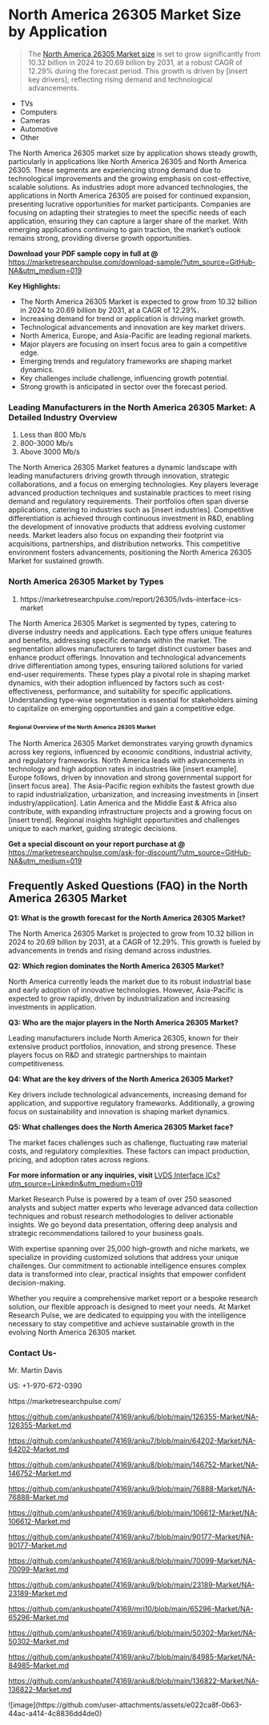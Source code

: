 <h1>North America 26305 Market&nbsp;Size by Application</h1><blockquote><p>The <a href="https://marketresearchpulse.com/download-sample/?utm_source=GitHub-NA&amp;utm_medium=019">North America 26305 Market size</a> is set to grow significantly from 10.32 billion in 2024 to 20.69 billion by 2031, at a robust CAGR of 12.29% during the forecast period. This growth is driven by [insert key drivers], reflecting rising demand and technological advancements.</p></blockquote><ul><li>TVs<li> Computers<li> Cameras<li> Automotive<li> Other</li></ul><p>The North America 26305 market size by application shows steady growth, particularly in applications like North America 26305 and North America 26305. These segments are experiencing strong demand due to technological improvements and the growing emphasis on cost-effective, scalable solutions. As industries adopt more advanced technologies, the applications in North America 26305 are poised for continued expansion, presenting lucrative opportunities for market participants. Companies are focusing on adapting their strategies to meet the specific needs of each application, ensuring they can capture a larger share of the market. With emerging applications continuing to gain traction, the market’s outlook remains strong, providing diverse growth opportunities.</p><p><strong>Download your PDF sample copy in full at @ </strong><a href="https://marketresearchpulse.com/download-sample/?utm_source=GitHub-NA&amp;utm_medium=019">https://marketresearchpulse.com/download-sample/?utm_source=GitHub-NA&amp;utm_medium=019</a></p><p><strong>Key Highlights: </strong></p><ul><li>The North America 26305 Market is expected to grow from 10.32 billion in 2024 to 20.69 billion by 2031, at a CAGR of 12.29%.</li><li>Increasing demand for trend or application is driving market growth.</li><li>Technological advancements and innovation are key market drivers.</li><li>North America, Europe, and Asia-Pacific are leading regional markets.</li><li>Major players are focusing on insert focus area to gain a competitive edge.</li><li>Emerging trends and regulatory frameworks are shaping market dynamics.</li><li>Key challenges include challenge, influencing growth potential.</li><li>Strong growth is anticipated in sector over the forecast period.</li></ul><h3>Leading Manufacturers in the North America 26305 Market: A Detailed Industry Overview</h3><ol><li>Less than 800 Mb/s<li> 800-3000 Mb/s<li> Above 3000 Mb/s</li></ol><div class="flex max-w-full flex-col flex-grow"><div class="min-h-8 text-message flex w-full flex-col items-end gap-2 whitespace-normal break-words [.text-message+&amp;]:mt-5" dir="auto" data-message-author-role="assistant" data-message-id="fd8432e4-4910-450d-b182-61b7bfb0a01f" data-message-model-slug="gpt-4o"><div class="flex w-full flex-col gap-1 empty:hidden first:pt-[3px]"><div class="markdown prose w-full break-words dark:prose-invert light"><p>The North America 26305 Market features a dynamic landscape with leading manufacturers driving growth through innovation, strategic collaborations, and a focus on emerging technologies. Key players leverage advanced production techniques and sustainable practices to meet rising demand and regulatory requirements. Their portfolios often span diverse applications, catering to industries such as [insert industries]. Competitive differentiation is achieved through continuous investment in R&amp;D, enabling the development of innovative products that address evolving customer needs. Market leaders also focus on expanding their footprint via acquisitions, partnerships, and distribution networks. This competitive environment fosters advancements, positioning the North America 26305 Market for sustained growth.</p></div></div></div></div><h3>North America 26305 Market by Types</h3><ol><li>https://marketresearchpulse.com/report/26305/lvds-interface-ics-market</li></ol><div class="flex max-w-full flex-col flex-grow"><div class="min-h-8 text-message flex w-full flex-col items-end gap-2 whitespace-normal break-words [.text-message+&amp;]:mt-5" dir="auto" data-message-author-role="assistant" data-message-id="084470be-0bb7-4664-bddf-5156b4f41249" data-message-model-slug="gpt-4o-mini"><div class="flex w-full flex-col gap-1 empty:hidden first:pt-[3px]"><div class="markdown prose w-full break-words dark:prose-invert light"><p>The North America 26305 Market is segmented by types, catering to diverse industry needs and applications. Each type offers unique features and benefits, addressing specific demands within the market. The segmentation allows manufacturers to target distinct customer bases and enhance product offerings. Innovation and technological advancements drive differentiation among types, ensuring tailored solutions for varied end-user requirements. These types play a pivotal role in shaping market dynamics, with their adoption influenced by factors such as cost-effectiveness, performance, and suitability for specific applications. Understanding type-wise segmentation is essential for stakeholders aiming to capitalize on emerging opportunities and gain a competitive edge.</p></div></div></div></div><h3><span style="font-size: 11px;">Regional Overview of the North America 26305 Market</span></h3><div class="flex max-w-full flex-col flex-grow"><div class="min-h-8 text-message flex w-full flex-col items-end gap-2 whitespace-normal break-words [.text-message+&amp;]:mt-5" dir="auto" data-message-author-role="assistant" data-message-id="e9038762-ce64-4e30-91c9-9bd413514231" data-message-model-slug="gpt-4o-mini"><div class="flex w-full flex-col gap-1 empty:hidden first:pt-[3px]"><div class="markdown prose w-full break-words dark:prose-invert light"><p>The North America 26305 Market demonstrates varying growth dynamics across key regions, influenced by economic conditions, industrial activity, and regulatory frameworks. North America leads with advancements in technology and high adoption rates in industries like [insert example]. Europe follows, driven by innovation and strong governmental support for [insert focus area]. The Asia-Pacific region exhibits the fastest growth due to rapid industrialization, urbanization, and increasing investments in [insert industry/application]. Latin America and the Middle East &amp; Africa also contribute, with expanding infrastructure projects and a growing focus on [insert trend]. Regional insights highlight opportunities and challenges unique to each market, guiding strategic decisions.</p></div></div></div></div><p><strong>Get a special discount on your report purchase at @ </strong><a href="https://marketresearchpulse.com/ask-for-discount/?utm_source=GitHub-NA&amp;utm_medium=019">https://marketresearchpulse.com/ask-for-discount/?utm_source=GitHub-NA&amp;utm_medium=019</a></p><h2>Frequently Asked Questions (FAQ) in the North America 26305 Market</h2><p><strong>Q1: What is the growth forecast for the North America 26305 Market?</strong></p><p>The North America 26305 Market is projected to grow from 10.32 billion in 2024 to 20.69 billion by 2031, at a CAGR of 12.29%. This growth is fueled by advancements in trends and rising demand across industries.</p><p><strong>Q2: Which region dominates the North America 26305 Market?</strong></p><p>North America currently leads the market due to its robust industrial base and early adoption of innovative technologies. However, Asia-Pacific is expected to grow rapidly, driven by industrialization and increasing investments in application.</p><p><strong>Q3: Who are the major players in the North America 26305 Market?</strong></p><p>Leading manufacturers include North America 26305, known for their extensive product portfolios, innovation, and strong presence. These players focus on R&amp;D and strategic partnerships to maintain competitiveness.</p><p><strong>Q4: What are the key drivers of the North America 26305 Market?</strong></p><p>Key drivers include technological advancements, increasing demand for application, and supportive regulatory frameworks. Additionally, a growing focus on sustainability and innovation is shaping market dynamics.</p><p><strong>Q5: What challenges does the North America 26305 Market face?</strong></p><p>The market faces challenges such as challenge, fluctuating raw material costs, and regulatory complexities. These factors can impact production, pricing, and adoption rates across regions.</p><p><strong>For more information or any inquiries, visit&nbsp;</strong><a href="LVDS Interface ICs?utm_source=Linkedin&utm_medium=019">LVDS Interface ICs?utm_source=Linkedin&utm_medium=019</a></p><p>Market Research Pulse is powered by a team of over 250 seasoned analysts and subject matter experts who leverage advanced data collection techniques and robust research methodologies to deliver actionable insights. We go beyond data presentation, offering deep analysis and strategic recommendations tailored to your business goals.</p><p>With expertise spanning over 25,000 high-growth and niche markets, we specialize in providing customized solutions that address your unique challenges. Our commitment to actionable intelligence ensures complex data is transformed into clear, practical insights that empower confident decision-making.</p><p>Whether you require a comprehensive market report or a bespoke research solution, our flexible approach is designed to meet your needs. At Market Research Pulse, we are dedicated to equipping you with the intelligence necessary to stay competitive and achieve sustainable growth in the evolving North America 26305 market.</p><h3><strong>Contact Us-</strong></h3><p>Mr. Martin Davis</p><p>US: +1-970-672-0390</p><p>https://marketresearchpulse.com/</p><p><a href="https://github.com/ankushpatel74169/anku6/blob/main/126355-Market/NA-126355-Market.md">https://github.com/ankushpatel74169/anku6/blob/main/126355-Market/NA-126355-Market.md</a></p><p><a href="https://github.com/ankushpatel74169/anku7/blob/main/64202-Market/NA-64202-Market.md">https://github.com/ankushpatel74169/anku7/blob/main/64202-Market/NA-64202-Market.md</a></p><p><a href="https://github.com/ankushpatel74169/anku8/blob/main/146752-Market/NA-146752-Market.md">https://github.com/ankushpatel74169/anku8/blob/main/146752-Market/NA-146752-Market.md</a></p><p><a href="https://github.com/ankushpatel74169/anku9/blob/main/76888-Market/NA-76888-Market.md">https://github.com/ankushpatel74169/anku9/blob/main/76888-Market/NA-76888-Market.md</a></p><p><a href="https://github.com/ankushpatel74169/anku6/blob/main/106612-Market/NA-106612-Market.md">https://github.com/ankushpatel74169/anku6/blob/main/106612-Market/NA-106612-Market.md</a></p><p><a href="https://github.com/ankushpatel74169/anku7/blob/main/90177-Market/NA-90177-Market.md">https://github.com/ankushpatel74169/anku7/blob/main/90177-Market/NA-90177-Market.md</a></p><p><a href="https://github.com/ankushpatel74169/anku8/blob/main/70099-Market/NA-70099-Market.md">https://github.com/ankushpatel74169/anku8/blob/main/70099-Market/NA-70099-Market.md</a></p><p><a href="https://github.com/ankushpatel74169/anku9/blob/main/23189-Market/NA-23189-Market.md">https://github.com/ankushpatel74169/anku9/blob/main/23189-Market/NA-23189-Market.md</a></p><p><a href="https://github.com/ankushpatel74169/mri10/blob/main/65296-Market/NA-65296-Market.md">https://github.com/ankushpatel74169/mri10/blob/main/65296-Market/NA-65296-Market.md</a></p><p><a href="https://github.com/ankushpatel74169/anku6/blob/main/50302-Market/NA-50302-Market.md">https://github.com/ankushpatel74169/anku6/blob/main/50302-Market/NA-50302-Market.md</a></p><p><a href="https://github.com/ankushpatel74169/anku7/blob/main/84985-Market/NA-84985-Market.md">https://github.com/ankushpatel74169/anku7/blob/main/84985-Market/NA-84985-Market.md</a></p><p><a href="https://github.com/ankushpatel74169/anku8/blob/main/136822-Market/NA-136822-Market.md">https://github.com/ankushpatel74169/anku8/blob/main/136822-Market/NA-136822-Market.md</a></p>
![image](https://github.com/user-attachments/assets/e022ca8f-0b63-44ac-a414-4c8836dd4de0)
